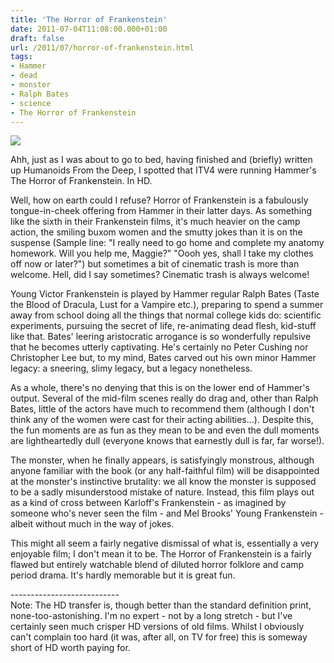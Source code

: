 ```yaml
---
title: 'The Horror of Frankenstein'
date: 2011-07-04T11:08:00.000+01:00
draft: false
url: /2011/07/horror-of-frankenstein.html
tags: 
- Hammer
- dead
- monster
- Ralph Bates
- science
- The Horror of Frankenstein
---
```


![](/blogspot/AVvXsEgVrck9CHGpep4V0i1_z95tSwXHVLF8v7hKc3TFjNQpFXK_iSoUjjdmc7FoHfJuNVoKW9uKxf7HTKt_y8NK7XXqcBduhyMskaHVVmczUUmFWEDDbD9CPunHCoeG8w6lceun_SgJl2tmKgA/s800/horroroff.jpg)  

  
Ahh, just as I was about to go to bed, having finished and (briefly) written up Humanoids From the Deep, I spotted that ITV4 were running Hammer's The Horror of Frankenstein. In HD.  
  
Well, how on earth could I refuse? Horror of Frankenstein is a fabulously tongue-in-cheek offering from Hammer in their latter days. As something like the sixth in their Frankenstein films, it's much heavier on the camp action, the smiling buxom women and the smutty jokes than it is on the suspense (Sample line: "I really need to go home and complete my anatomy homework. Will you help me, Maggie?" "Oooh yes, shall I take my clothes off now or later?") but sometimes a bit of cinematic trash is more than welcome. Hell, did I say sometimes? Cinematic trash is always welcome!  
  
Young Victor Frankenstein is played by Hammer regular Ralph Bates (Taste the Blood of Dracula, Lust for a Vampire etc.), preparing to spend a summer away from school doing all the things that normal college kids do: scientific experiments, pursuing the secret of life, re-animating dead flesh, kid-stuff like that. Bates' leering aristocratic arrogance is so wonderfully repulsive that he becomes utterly captivating. He's certainly no Peter Cushing nor Christopher Lee but, to my mind, Bates carved out his own minor Hammer legacy: a sneering, slimy legacy, but a legacy nonetheless.  
  
As a whole, there's no denying that this is on the lower end of Hammer's output. Several of the mid-film scenes really do drag and, other than Ralph Bates, little of the actors have much to recommend them (although I don't think any of the women were cast for their acting abilities...). Despite this, the fun moments are as fun as they mean to be and even the dull moments are lightheartedly dull (everyone knows that earnestly dull is far, far worse!).  
  
The monster, when he finally appears, is satisfyingly monstrous, although anyone familiar with the book (or any half-faithful film) will be disappointed at the monster's instinctive brutality: we all know the monster is supposed to be a sadly misunderstood mistake of nature. Instead, this film plays out as a kind of cross between Karloff's Frankenstein - as imagined by someone who's never seen the film - and Mel Brooks' Young Frankenstein - albeit without much in the way of jokes.  
  
This might all seem a fairly negative dismissal of what is, essentially a very enjoyable film; I don't mean it to be. The Horror of Frankenstein is a fairly flawed but entirely watchable blend of diluted horror folklore and camp period drama. It's hardly memorable but it is great fun.  
  
\---------------------------  
Note: The HD transfer is, though better than the standard definition print, none-too-astonishing. I'm no expert - not by a long stretch - but I've certainly seen much crisper HD versions of old films. Whilst I obviously can't complain too hard (it was, after all, on TV for free) this is someway short of HD worth paying for.